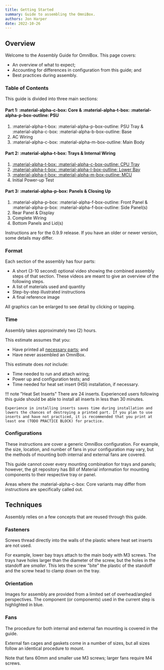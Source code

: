 ```yaml
---
title: Getting Started
summary: Guide to assembling the OmniBox.
authors: Jon Harper
date: 2022-10-26
---
```


## Overview

Welcome to the Assembly Guide for OmniBox. This page covers:

- An overview of what to expect;
- Accounting for differences in configuration from this guide; and
- Best practices during assembly.

### Table of Contents

This guide is divided into three main sections:

#### Part 1: :material-alpha-c-box: Core & :material-alpha-t-box: :material-alpha-p-box-outline: PSU

1. :material-alpha-t-box: :material-alpha-p-box-outline: PSU Tray & :material-alpha-c-box: :material-alpha-b-box-outline: Base
2. AC Wiring
3. :material-alpha-c-box: :material-alpha-m-box-outline: Main Body

#### Part 2: :material-alpha-t-box: Trays & Internal Wiring

1. [:material-alpha-t-box: :material-alpha-c-box-outline: CPU Tray][cpu]
2. [:material-alpha-t-box: :material-alpha-l-box-outline: Lower Bay][lower_bay]
3. [:material-alpha-t-box: :material-alpha-m-box-outline: MCU][mcu]
4. Initial Power-up Test

#### Part 3: :material-alpha-p-box: Panels & Closing Up 

1. :material-alpha-p-box: :material-alpha-f-box-outline: Front Panel & :material-alpha-p-box: :material-alpha-f-box-outline: Side Panel(s)
2. Rear Panel & Display
3. Complete Wiring
4. Bottom Panels and Lid(s)

Instructions are for the 0.9.9 release. If you have an older or newer version, some details may differ.

### Format

Each section of the assembly has four parts:

- A short (3-10 second) optional video showing the combined assembly steps of that section. These videos are meant to give an overview of the following steps.
- A list of materials used and quantity
- Step-by-step illustrated instructions
- A final reference image

All graphics can be enlarged to see detail by clicking or tapping.

### Time

Assembly takes approximately two (2) hours.

This estimate assumes that you:

- Have printed all [necessary parts][checklist]; and
- Have never assembled an OmniBox.

This estimate does *not* include:

- Time needed to run and attach wiring;
- Power up and configuration tests; and
- Time needed for heat set insert (HSI) installation, if necessary.

!!! note "Heat Set Inserts"
    There are 24 inserts. Experienced users following this guide should be able to install all inserts in less than 30 minutes.
    
    Experience in installing inserts saves time during installation and lowers the chances of destroying a printed part. If you plan to use inserts and have not practiced, it is recommended that you print at least one (TODO PRACTICE BLOCK) for practice.

### Configurations

These instructions are cover a generic OmniBox configuration. For example, the size, location, and number of fans in your configuration may vary, but the methods of mounting both internal and external fans are covered.

This guide cannot cover every mounting combination for trays and panels; however, the git repository has Bill of Material information for mounting components to their respective tray or panel.

Areas where the :material-alpha-c-box: Core variants may differ from instructions are specifically called out.

## Techniques

Assembly relies on a few concepts that are reused through this guide.

### Fasteners

Screws thread directly into the walls of the plastic where heat set inserts are not used.

For example, lower bay trays attach to the main body with M3 screws. The trays have holes larger than the diameter of the screw, but the holes in the standoff are *smaller*. This lets the screw "bite" the plastic of the standoff and the screw head to clamp down on the tray.

### Orientation

Images for assembly are provided from a limited set of overhead/angled perspectives. The component (or components) used in the current step is highlighted in blue.

### Fans

The procedure for both internal and external fan mounting is covered in the guide.

External fan cages and gaskets come in a number of sizes, but all sizes follow an identical procedure to mount.

Note that fans 60mm and smaller use M3 screws; larger fans require M4 screws.

[base]:     base.md         "Assembly: Base and PSU"
[core]:     core.md         "Assembly: Main Body"
[mcu]:      mcu.md          "Assembly: MCU Tray"
[cpu]:      cpu.md          "Assembly: CPU Tray"
[lower_bay]:lower_bay.md    "Assembly: Lower Bay Tray(s)"
[front]:    front.md        "Assembly: Front Panel"
[side]:     side.md         "Assembly: Side Panel(s)"
[rear]:     rear.md         "Assembly: Rear Panel"
[lid]:      lid.md          "Assembly: Lid(s)"
[bottom]:   bottom.md       "Assembly: Bottom Panels"
[checklist]: ../printing.md#printed-component-checklist "Printed Component Checklist"